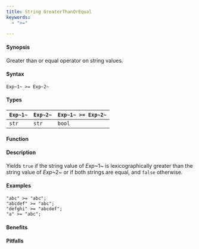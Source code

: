 ```yaml
---
title: String GreaterThanOrEqual
keywords:
  - ">="

---
```


#### Synopsis

Greater than or equal operator on string values.

#### Syntax

`Exp~1~ >= Exp~2~`

#### Types


| `Exp~1~` | `Exp~2~` | `Exp~1~ >= Exp~2~`  |
| --- | --- | --- |
| `str`     |  `str`    | `bool`                |


#### Function

#### Description

Yields `true` if the string value of _Exp_~1~ is lexicographically greater
than the string value of _Exp_~2~ or if both strings are equal, and `false` otherwise.

#### Examples

```rascal-shell
"abc" >= "abc";
"abcdef" >= "abc";
"defghi" >= "abcdef";
"a" >= "abc";
```

#### Benefits

#### Pitfalls

